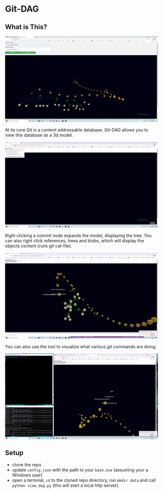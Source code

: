 # Git-DAG

## What is This?

![pretty-view](docs/pretty-image.png)

At its core Git is a content addressable database. Git-DAG allows you to view this database as a 3d model.

![demo](docs/demo.gif)

Right clicking a commit node expands the model, displaying the tree. You can also right click references, trees and blobs, which will display the objects content (runs git cat-file).

![view_content](docs/object_content.gif)

You can also use the tool to visualize what various git commands are doing.

![](docs/git_command.gif)

## Setup

- clone the repo
- update `config.json` with the path to your `bash.exe` (assuming your a Windows user)
- open a terminal, `cd` to the cloned repo directory, run `mkdir data` and call `python view_dag.py` (this will start a local http server).
